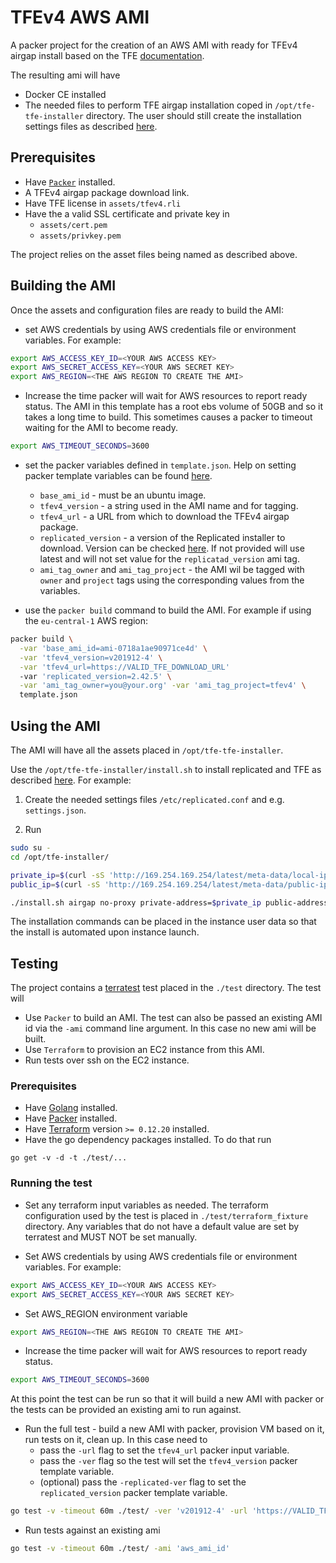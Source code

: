 # TFEv4 AWS AMI

A packer project for the creation of an AWS AMI with ready for TFEv4 airgap install based on the TFE [documentation](https://www.terraform.io/docs/enterprise/install/automating-the-installer.html).

The resulting ami will have 
 - Docker CE installed 
 - The needed files to perform TFE airgap installation coped in `/opt/tfe-tfe-installer` directory. The user should still create the installation settings files as described [here](https://www.terraform.io/docs/enterprise/install/automating-the-installer.html).

## Prerequisites

* Have [`Packer`](https://packer.io/downloads.html) installed.
* A TFEv4 airgap package download link.
* Have TFE license in `assets/tfev4.rli`
* Have the a valid SSL certificate and private key in
  * `assets/cert.pem`
  * `assets/privkey.pem`

The project relies on the asset files being named as described above.

## Building the AMI

Once the assets and configuration files are ready to build the AMI:

- set AWS credentials by using AWS credentials file or environment variables. For example:

```bash
export AWS_ACCESS_KEY_ID=<YOUR AWS ACCESS KEY>
export AWS_SECRET_ACCESS_KEY=<YOUR AWS SECRET KEY>
export AWS_REGION=<THE AWS REGION TO CREATE THE AMI>
```
- Increase the time packer will wait for AWS resources to report ready status. The AMI in this template has a root ebs volume of 50GB and so it takes a long time to build. This sometimes causes a packer to timeout waiting for the AMI to become ready.

```bash
export AWS_TIMEOUT_SECONDS=3600
```

- set the packer variables defined in `template.json`. Help on setting packer template variables can be found [here](https://packer.io/docs/templates/user-variables.html).
  - `base_ami_id` - must be an ubuntu image.
  - `tfev4_version` - a string used in the AMI name and for tagging.
  - `tfev4_url` - a URL from which to download the TFEv4 airgap package.
  - `replicated_version` - a version of the Replicated installer to download. Version can be checked [here](https://release-notes.replicated.com/). If not provided will use latest and will not set value for the `replicatad_version` ami tag.
  - `ami_tag_owner` and `ami_tag_project` - the AMI wil be tagged with `owner` and `project` tags using the corresponding values from the variables.

- use the `packer build` command to build the AMI. For example if using the `eu-central-1` AWS region:

```bash
packer build \
  -var 'base_ami_id=ami-0718a1ae90971ce4d' \
  -var 'tfev4_version=v201912-4' \
  -var 'tfev4_url=https://VALID_TFE_DOWNLOAD_URL'
  -var 'replicated_version=2.42.5' \
  -var 'ami_tag_owner=you@your.org' -var 'ami_tag_project=tfev4' \
  template.json
```

## Using the AMI

The AMI will have all the assets placed in `/opt/tfe-tfe-installer`.

Use the `/opt/tfe-tfe-installer/install.sh` to install replicated and TFE as described [here](https://www.terraform.io/docs/enterprise/install/automating-the-installer.html). For example:

1. Create the needed settings files `/etc/replicated.conf` and e.g. `settings.json`.

2. Run

```bash
sudo su -
cd /opt/tfe-installer/

private_ip=$(curl -sS 'http://169.254.169.254/latest/meta-data/local-ipv4')
public_ip=$(curl -sS 'http://169.254.169.254/latest/meta-data/public-ipv4')

./install.sh airgap no-proxy private-address=$private_ip public-address=$public_ip
```

The installation commands can be placed in the instance user data so that the install is automated upon instance launch.

## Testing

The project contains a [terratest](https://github.com/gruntwork-io/terratest) test placed in the `./test` directory. The test will

- Use `Packer` to build an AMI. The test can also be passed an existing AMI id via the `-ami` command line argument. In this case no new ami will be built.
- Use `Terraform` to provision an EC2 instance from this AMI.
- Run tests over ssh on the EC2 instance.

### Prerequisites 

- Have [Golang](https://golang.org/dl/) installed.
- Have [Packer](https://packer.io/downloads.html) installed.
- Have [Terraform](https://www.terraform.io/downloads.html) version `>= 0.12.20` installed.
- Have the go dependency packages installed. To do that run 

```
go get -v -d -t ./test/...
```

### Running the test

- Set any terraform input variables as needed. The terraform configuration used by the test is placed in `./test/terraform_fixture` directory. Any variables that do not have a default value are set by terratest and MUST NOT be set manually.

- Set AWS credentials by using AWS credentials file or environment variables. For example:

```bash
export AWS_ACCESS_KEY_ID=<YOUR AWS ACCESS KEY>
export AWS_SECRET_ACCESS_KEY=<YOUR AWS SECRET KEY>
```

- Set AWS_REGION environment variable

```bash
export AWS_REGION=<THE AWS REGION TO CREATE THE AMI>
```

- Increase the time packer will wait for AWS resources to report ready status. 

```bash
export AWS_TIMEOUT_SECONDS=3600
```

At this point the test can be run so that it will build a new AMI with packer or the tests can be provided an existing ami to run against.

- Run the full test - build a new AMI with packer, provision VM based on it, run tests on it, clean up. In this case need to
  - pass the `-url` flag to set the `tfev4_url` packer input variable.
  - pass the `-ver` flag so the test will set the `tfev4_version` packer template variable.
  - (optional) pass the `-replicated-ver` flag to set the `replicated_version` packer template variable.

```bash
go test -v -timeout 60m ./test/ -ver 'v201912-4' -url 'https://VALID_TFE_DOWNLOAD_URL'
```

- Run tests against an existing ami
  
```bash
go test -v -timeout 60m ./test/ -ami 'aws_ami_id'
```
